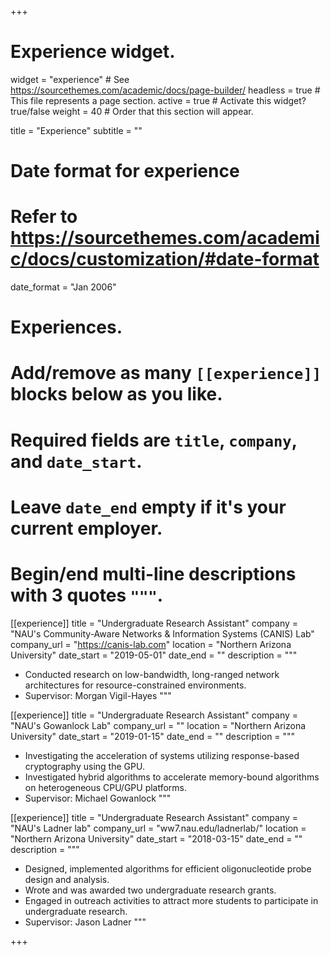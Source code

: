 +++
# Experience widget.
widget = "experience"  # See https://sourcethemes.com/academic/docs/page-builder/
headless = true  # This file represents a page section.
active = true  # Activate this widget? true/false
weight = 40  # Order that this section will appear.

title = "Experience"
subtitle = ""

# Date format for experience
#   Refer to https://sourcethemes.com/academic/docs/customization/#date-format
date_format = "Jan 2006"

# Experiences.
#   Add/remove as many `[[experience]]` blocks below as you like.
#   Required fields are `title`, `company`, and `date_start`.
#   Leave `date_end` empty if it's your current employer.
#   Begin/end multi-line descriptions with 3 quotes `"""`.
[[experience]]
  title = "Undergraduate Research Assistant"
  company = "NAU's Community-Aware Networks & Information Systems (CANIS) Lab"
  company_url = "https://canis-lab.com"
  location = "Northern Arizona University"
  date_start = "2019-05-01"
  date_end = ""
  description = """
  * Conducted research on low-bandwidth, long-ranged network architectures for resource-constrained environments.
  * Supervisor: Morgan Vigil-Hayes
  """

[[experience]]
  title = "Undergraduate Research Assistant"
  company = "NAU's Gowanlock Lab"
  company_url = ""
  location = "Northern Arizona University"
  date_start = "2019-01-15"
  date_end = ""
  description = """
  *	Investigating the acceleration of systems utilizing response-based cryptography using the GPU. 
  * Investigated hybrid algorithms to accelerate memory-bound algorithms on heterogeneous CPU/GPU platforms.
  * Supervisor: Michael Gowanlock
  """

[[experience]]
  title = "Undergraduate Research Assistant"
  company = "NAU's Ladner lab"
  company_url = "ww7.nau.edu/ladnerlab/"
  location = "Northern Arizona University"
  date_start = "2018-03-15"
  date_end = ""
  description = """
  * Designed, implemented algorithms for efficient oligonucleotide probe design and analysis.
  * Wrote and was awarded two undergraduate research grants. 
  * Engaged in outreach activities to attract more students to participate in undergraduate research.
  * Supervisor: Jason Ladner
  """

+++
